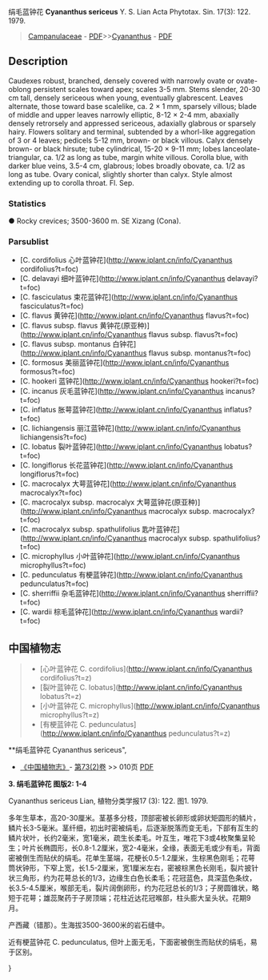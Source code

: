 绢毛蓝钟花 **Cyananthus sericeus** Y. S. Lian Acta Phytotax. Sin. 17(3): 122. 1979.

> [Campanulaceae](http://www.iplant.cn/info/Campanulaceae?t=foc) - [PDF](http://www.iplant.cn/foc/pdf/Campanulaceae.pdf)>>[Cyananthus](http://www.iplant.cn/info/Cyananthus?t=foc) - [PDF](http://www.iplant.cn/foc/pdf/Cyananthus.pdf)

## Description

Caudexes robust, branched, densely covered with narrowly ovate or ovate-oblong persistent scales toward apex; scales 3-5 mm. Stems slender, 20-30 cm tall, densely sericeous when young, eventually glabrescent. Leaves alternate, those toward base scalelike, ca. 2 × 1 mm, sparsely villous; blade of middle and upper leaves narrowly elliptic, 8-12 × 2-4 mm, abaxially densely retrorsely and appressed sericeous, adaxially glabrous or sparsely hairy. Flowers solitary and terminal, subtended by a whorl-like aggregation of 3 or 4 leaves; pedicels 5-12 mm, brown- or black villous. Calyx densely brown- or black hirsute; tube cylindrical, 15-20 × 9-11 mm; lobes lanceolate-triangular, ca. 1/2 as long as tube, margin white villous. Corolla blue, with darker blue veins, 3.5-4 cm, glabrous; lobes broadly obovate, ca. 1/2 as long as tube. Ovary conical, slightly shorter than calyx. Style almost extending up to corolla throat. Fl. Sep.

### Statistics
● Rocky crevices; 3500-3600 m. SE Xizang (Cona).

### Parsublist

* [C.  cordifolius  心叶蓝钟花](http://www.iplant.cn/info/Cyananthus cordifolius?t=foc)
* [C.  delavayi  细叶蓝钟花](http://www.iplant.cn/info/Cyananthus delavayi?t=foc)
* [C.  fasciculatus  束花蓝钟花](http://www.iplant.cn/info/Cyananthus fasciculatus?t=foc)
* [C.  flavus  黄钟花](http://www.iplant.cn/info/Cyananthus flavus?t=foc)
* [C.  flavus subsp. flavus  黄钟花(原亚种)](http://www.iplant.cn/info/Cyananthus flavus subsp. flavus?t=foc)
* [C.  flavus subsp. montanus  白钟花](http://www.iplant.cn/info/Cyananthus flavus subsp. montanus?t=foc)
* [C.  formosus  美丽蓝钟花](http://www.iplant.cn/info/Cyananthus formosus?t=foc)
* [C.  hookeri  蓝钟花](http://www.iplant.cn/info/Cyananthus hookeri?t=foc)
* [C.  incanus  灰毛蓝钟花](http://www.iplant.cn/info/Cyananthus incanus?t=foc)
* [C.  inflatus  胀萼蓝钟花](http://www.iplant.cn/info/Cyananthus inflatus?t=foc)
* [C.  lichiangensis  丽江蓝钟花](http://www.iplant.cn/info/Cyananthus lichiangensis?t=foc)
* [C.  lobatus  裂叶蓝钟花](http://www.iplant.cn/info/Cyananthus lobatus?t=foc)
* [C.  longiflorus  长花蓝钟花](http://www.iplant.cn/info/Cyananthus longiflorus?t=foc)
* [C.  macrocalyx  大萼蓝钟花](http://www.iplant.cn/info/Cyananthus macrocalyx?t=foc)
* [C.  macrocalyx subsp. macrocalyx  大萼蓝钟花(原亚种)](http://www.iplant.cn/info/Cyananthus macrocalyx subsp. macrocalyx?t=foc)
* [C.  macrocalyx subsp. spathulifolius  匙叶蓝钟花](http://www.iplant.cn/info/Cyananthus macrocalyx subsp. spathulifolius?t=foc)
* [C.  microphyllus  小叶蓝钟花](http://www.iplant.cn/info/Cyananthus microphyllus?t=foc)
* [C.  pedunculatus  有梗蓝钟花](http://www.iplant.cn/info/Cyananthus pedunculatus?t=foc)
* [C.  sherriffii  杂毛蓝钟花](http://www.iplant.cn/info/Cyananthus sherriffii?t=foc)
* [C.  wardii  棕毛蓝钟花](http://www.iplant.cn/info/Cyananthus wardii?t=foc)

## 中国植物志

> * [心叶蓝钟花  C.  cordifolius](http://www.iplant.cn/info/Cyananthus cordifolius?t=z)
> * [裂叶蓝钟花  C.  lobatus](http://www.iplant.cn/info/Cyananthus lobatus?t=z)
> * [小叶蓝钟花  C.  microphyllus](http://www.iplant.cn/info/Cyananthus microphyllus?t=z)
> * [有梗蓝钟花  C.  pedunculatus](http://www.iplant.cn/info/Cyananthus pedunculatus?t=z)

**绢毛蓝钟花 Cyananthus sericeus",

* [《中国植物志》](http://www.iplant.cn/frps)- [第73(2)卷](http://www.iplant.cn/frps/vol/73(2)) >> 010页 [PDF](http://www.iplant.cn/frps/pdf/73(2)/010a.PDF)

**3. 绢毛蓝钟花 图版2: 1-4**

Cyananthus sericeus Lian, 植物分类学报17 (3): 122. 图1. 1979.

多年生草本，高20-30厘米。茎基多分枝，顶部密被长卵形或卵状矩圆形的鳞片，鳞片长3-5毫米。茎纤细，初出时密被绢毛，后逐渐脱落而变无毛，下部有互生的鳞片状叶，长约2毫米，宽1毫米，疏生长柔毛。叶互生，唯花下3或4枚聚集呈轮生；叶片长椭圆形，长0.8-1.2厘米，宽2-4毫米，全缘，表面无毛或少有毛，背面密被倒生而贴伏的绢毛。花单生茎端，花梗长0.5-1.2厘米，生棕黑色刚毛；花萼筒状钟形，下窄上宽，长1.5-2厘米，宽1厘米左右，密被棕黑色长刚毛，裂片披针状三角形，约为花萼总长的1/3，边缘生白色长柔毛；花冠蓝色，具深蓝色条纹，长3.5-4.5厘米，喉部无毛，裂片阔倒卵形，约为花冠总长的1/3；子房圆锥状，略短于花萼；雄蕊聚药于子房顶端；花柱近达花冠喉部，柱头膨大呈头状。花期9月。

产西藏（错那）。生海拔3500-3600米的岩石缝中。

近有梗蓝钟花 C. pedunculatus, 但叶上面无毛，下面密被倒生而贴伏的绢毛，易于区别。

}